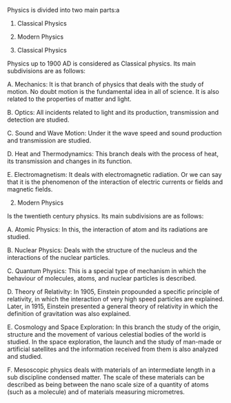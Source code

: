 Physics is divided into two main parts:a
1. Classical Physics
2. Modern Physics

1. Classical Physics

Physics up to 1900 AD is considered as Classical physics. Its main subdivisions are as follows:

A. Mechanics: It is that branch of physics that deals with the study of motion. No doubt motion is the fundamental idea in all of science. It is also related to the properties of matter and light.

B. Optics: All incidents related to light and its production, transmission and detection are studied.

C. Sound and Wave Motion: Under it the wave speed and sound production and transmission are studied.

D. Heat and Thermodynamics: This branch deals with the process of heat, its transmission and changes in its function.

E. Electromagnetism: It deals with electromagnetic radiation. Or we can say that it is the phenomenon of the interaction of electric currents or fields and magnetic fields.

2. Modern Physics

Is the twentieth century physics. Its main subdivisions are as follows:

A. Atomic Physics: In this, the interaction of atom and its radiations are studied.

B. Nuclear Physics: Deals with the structure of the nucleus and the interactions of the nuclear particles.

C. Quantum Physics: This is a special type of mechanism in which the behaviour of molecules, atoms, and nuclear particles is described.

D. Theory of Relativity: In 1905, Einstein propounded a specific principle of relativity, in which the interaction of very high speed particles are explained. Later, in 1915, Einstein presented a general theory of relativity in which the definition of gravitation was also explained.

E. Cosmology and Space Exploration: In this branch the study of the origin, structure and the movement of various celestial bodies of the world is studied. In the space exploration, the launch and the study of man-made or artificial satellites and the information received from them is also analyzed and studied.

F. Mesoscopic physics deals with materials of an intermediate length in a sub discipline condensed matter. The scale of these materials can be described as being between the nano scale size of a quantity of atoms (such as a molecule) and of materials measuring micrometres.

